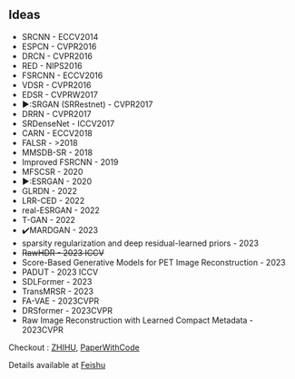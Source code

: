 
## Ideas
- SRCNN - ECCV2014
- ESPCN - CVPR2016
- DRCN - CVPR2016
- RED - NIPS2016
- FSRCNN - ECCV2016
- VDSR - CVPR2016
- EDSR - CVPRW2017
- ▶️:SRGAN (SRRestnet) - CVPR2017
- DRRN - CVPR2017
- SRDenseNet - ICCV2017
- CARN - ECCV2018
- FALSR - >2018
- MMSDB-SR - 2018
- Improved FSRCNN - 2019
- MFSCSR - 2020
- ▶️:ESRGAN - 2020
- GLRDN - 2022
- LRR-CED - 2022
- real-ESRGAN - 2022
- T-GAN - 2022
- ✔️MARDGAN - 2023
- sparsity regularization and deep residual-learned priors - 2023
- ~~RawHDR - 2023 ICCV~~
- Score-Based Generative Models for PET Image Reconstruction - 2023
- PADUT - 2023 ICCV
- SDLFormer - 2023
- TransMRSR - 2023
- FA-VAE - 2023CVPR
- DRSformer - 2023CVPR
- Raw Image Reconstruction with Learned Compact Metadata - 2023CVPR

Checkout : [ZHIHU](https://zhuanlan.zhihu.com/p/263008440), [PaperWithCode](https://paperswithcode.com/task/image-reconstruction/latest)

Details available at [Feishu](https://qv6rfojn7rl.feishu.cn/docx/YbmOdbzpCoFN2ixAlLxcUzven4e?from=from_copylink)







